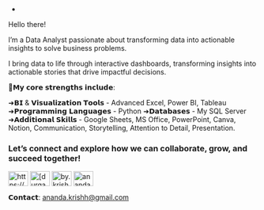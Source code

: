 +

Hello there! 

 I’m a Data Analyst passionate about transforming data into actionable insights to solve business problems.
 
 I bring data to life through interactive dashboards, transforming insights into actionable stories that drive impactful decisions.

🌱𝗠𝘆 𝗰𝗼𝗿𝗲 𝘀𝘁𝗿𝗲𝗻𝗴𝘁𝗵𝘀 𝗶𝗻𝗰𝗹𝘂𝗱𝗲:

➜𝗕𝗜 & 𝗩𝗶𝘀𝘂𝗮𝗹𝗶𝘇𝗮𝘁𝗶𝗼𝗻 𝗧𝗼𝗼𝗹𝘀 - Advanced Excel, Power BI, Tableau
➜𝗣𝗿𝗼𝗴𝗿𝗮𝗺𝗺𝗶𝗻𝗴 𝗟𝗮𝗻𝗴𝘂𝗮𝗴𝗲𝘀 - Python 
➜𝗗𝗮𝘁𝗮𝗯𝗮𝘀𝗲𝘀 - My SQL Server
➜𝗔𝗱𝗱𝗶𝘁𝗶𝗼𝗻𝗮𝗹 𝗦𝗸𝗶𝗹𝗹𝘀 - Google Sheets, MS Office, PowerPoint, Canva, Notion, Communication, Storytelling, Attention to Detail, Presentation.

<h3 align="left">Let’s connect and explore how we can collaborate, grow, and succeed together!</h3>
<p align="left">
<a href="https://www.linkedin.com/in/anandakrishh" target="blank"><img align="center" src="https://raw.githubusercontent.com/rahuldkjain/github-profile-readme-generator/master/src/images/icons/Social/linked-in-alt.svg" alt="https://www.linkedin.com/in/anandakrishh" height="30" width="40" /></a>
<a href="https://www.kaggle.com/anandakrishh" target="blank"><img align="center" src="https://raw.githubusercontent.com/rahuldkjain/github-profile-readme-generator/master/src/images/icons/Social/kaggle.svg" alt="[durgaprasad9392](https://www.kaggle.com/anandakrishh)" height="30" width="40" /></a>
<a href="https://instagram.com/by.krishh" target="blank"><img align="center" src="https://raw.githubusercontent.com/rahuldkjain/github-profile-readme-generator/master/src/images/icons/Social/instagram.svg" alt="by.krishh" height="30" width="40" /></a>
<a href="https://leetcode.com/u/anandakrishh" target="blank"><img align="center" src="https://raw.githubusercontent.com/rahuldkjain/github-profile-readme-generator/master/src/images/icons/Social/leet-code.svg" alt="anandakrishh" height="30" width="40" /></a>
</p>

𝗖𝗼𝗻𝘁𝗮𝗰𝘁: ananda.krishh@gmail.com

<!---
Anandakrishh/Anandakrishh is a ✨ special ✨ repository because its `README.md` (this file) appears on your GitHub profile.
You can click the Preview link to take a look at your changes.
--->
